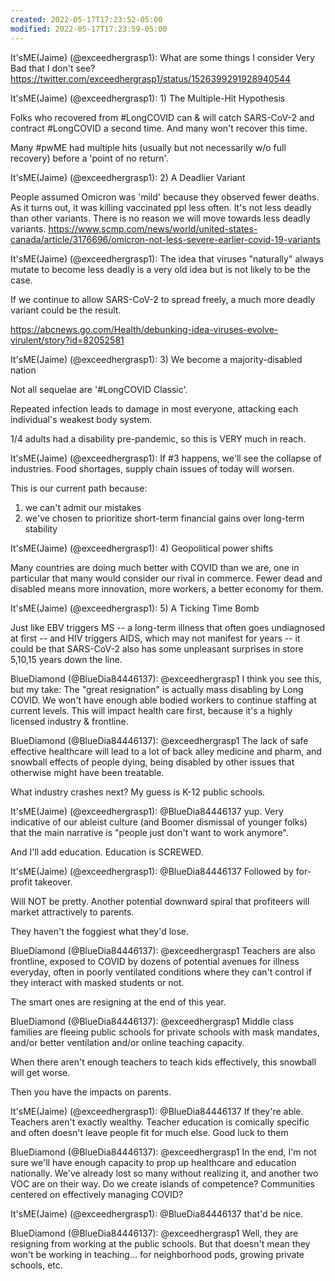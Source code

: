 ```yaml
---
created: 2022-05-17T17:23:52-05:00
modified: 2022-05-17T17:23:59-05:00
---
```


It'sME(Jaime) (@exceedhergrasp1): What are some things I consider Very Bad that I don't see? https://twitter.com/exceedhergrasp1/status/1526399291928940544

It'sME(Jaime) (@exceedhergrasp1): 1) The Multiple-Hit Hypothesis

Folks who recovered from #LongCOVID can & will catch SARS-CoV-2 and contract #LongCOVID a second time. And many won't recover this time.

Many #pwME had multiple hits (usually but not necessarily w/o full recovery) before a 'point of no return'.

It'sME(Jaime) (@exceedhergrasp1): 2) A Deadlier Variant

People assumed Omicron was 'mild' because they observed fewer deaths. As it turns out, it was killing vaccinated ppl less often. It's not less deadly than other variants. There is no reason we will move towards less deadly variants. https://www.scmp.com/news/world/united-states-canada/article/3176696/omicron-not-less-severe-earlier-covid-19-variants

It'sME(Jaime) (@exceedhergrasp1): The idea that viruses "naturally" always mutate to become less deadly is a very old idea but is not likely to be the case.

If we continue to allow SARS-CoV-2 to spread freely, a much more deadly variant could be the result.

https://abcnews.go.com/Health/debunking-idea-viruses-evolve-virulent/story?id=82052581

It'sME(Jaime) (@exceedhergrasp1): 3) We become a majority-disabled nation

Not all sequelae are '#LongCOVID Classic'.

Repeated infection leads to damage in most everyone, attacking each individual's weakest body system. 

1/4 adults had a disability pre-pandemic, so this is VERY much in reach.

It'sME(Jaime) (@exceedhergrasp1): If #3 happens, we'll see the collapse of industries. Food shortages, supply chain issues of today will worsen.

This is our current path because:
1) we can't admit our mistakes
2) we've chosen to prioritize short-term financial gains over long-term stability

It'sME(Jaime) (@exceedhergrasp1): 4) Geopolitical power shifts

Many countries are doing much better with COVID than we are, one in particular that many would consider our rival in commerce. Fewer dead and disabled means more innovation, more workers, a better economy for them.

It'sME(Jaime) (@exceedhergrasp1): 5) A Ticking Time Bomb

Just like EBV triggers MS -- a long-term illness that often goes undiagnosed at first -- and HIV triggers AIDS, which may not manifest for years -- it could be that SARS-CoV-2 also has some unpleasant surprises in store 5,10,15 years down the line.

BlueDiamond (@BlueDia84446137): @exceedhergrasp1 I think you see this, but my take: The "great resignation" is actually mass disabling by Long COVID. We won't have enough able bodied workers to continue staffing at current levels. This will impact health care first, because it's a highly licensed industry & frontline.

BlueDiamond (@BlueDia84446137): @exceedhergrasp1 The lack of safe effective healthcare will lead to a lot of back alley medicine and pharm, and snowball effects of people dying, being disabled by other issues that otherwise might have been treatable. 

What industry crashes next? My guess is K-12 public schools.

It'sME(Jaime) (@exceedhergrasp1): @BlueDia84446137 yup. Very indicative of our ableist culture (and Boomer dismissal of younger folks) that the main narrative is "people just don't want to work anymore".

And I'll add education. Education is SCREWED.

It'sME(Jaime) (@exceedhergrasp1): @BlueDia84446137 Followed by for-profit takeover.

Will NOT be pretty. Another potential downward spiral that profiteers will market attractively to parents.

They haven't the foggiest what they'd lose.

BlueDiamond (@BlueDia84446137): @exceedhergrasp1 Teachers are also frontline, exposed to COVID by dozens of potential avenues for illness everyday, often in poorly ventilated conditions where they can't control if they interact with masked students or not.  

The smart ones are resigning at the end of this year.

BlueDiamond (@BlueDia84446137): @exceedhergrasp1 Middle class families are fleeing public schools for private schools with mask mandates, and/or better ventilation and/or online teaching capacity.

When there aren't enough teachers to teach kids effectively, this snowball will get worse.

Then you have the impacts on parents.

It'sME(Jaime) (@exceedhergrasp1): @BlueDia84446137 If they're able. Teachers aren't exactly wealthy. Teacher education is comically specific and often doesn't leave people fit for much else.  Good luck to them

BlueDiamond (@BlueDia84446137): @exceedhergrasp1 In the end, I'm not sure we'll have enough capacity to prop up healthcare and education nationally. We've already lost so many without realizing it, and another two VOC are on their way. Do we create islands of competence?  Communities centered on effectively managing COVID?

It'sME(Jaime) (@exceedhergrasp1): @BlueDia84446137 that'd be nice.

BlueDiamond (@BlueDia84446137): @exceedhergrasp1 Well, they are resigning from working at the public schools.  But that doesn't mean they won't be working in teaching... for neighborhood pods, growing private schools, etc.
